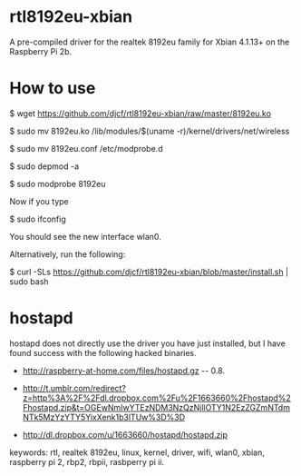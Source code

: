# rtl8192eu-xbian
A pre-compiled driver for the realtek 8192eu family for Xbian 4.1.13+ on the Raspberry Pi 2b.

# How to use

$ wget https://github.com/djcf/rtl8192eu-xbian/raw/master/8192eu.ko

$ sudo mv 8192eu.ko /lib/modules/$(uname -r)/kernel/drivers/net/wireless

$ sudo mv 8192eu.conf /etc/modprobe.d

$ sudo depmod -a

$ sudo modprobe 8192eu

Now if you type

$ sudo ifconfig

You should see the new interface wlan0.

Alternatively, run the following:

$ curl -SLs https://github.com/djcf/rtl8192eu-xbian/blob/master/install.sh | sudo bash

# hostapd

hostapd does not directly use the driver you have just installed, but I have found success with the following hacked binaries.

* http://raspberry-at-home.com/files/hostapd.gz -- 0.8.

* http://t.umblr.com/redirect?z=http%3A%2F%2Fdl.dropbox.com%2Fu%2F1663660%2Fhostapd%2Fhostapd.zip&t=OGEwNmIwYTEzNDM3NzQzNjllOTY1N2EzZGZmNTdmNTk5MzYzYTY5YixXenk1b3lTUw%3D%3D

* http://dl.dropbox.com/u/1663660/hostapd/hostapd.zip

keywords: rtl, realtek 8192eu, linux, kernel, driver, wifi, wlan0, xbian, raspberry pi 2, rbp2, rbpii, rasbperry pi ii.
